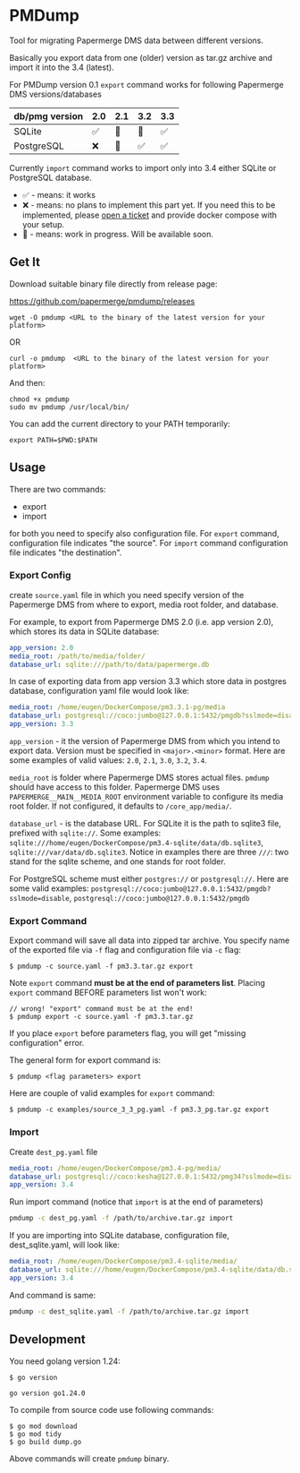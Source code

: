 # PMDump

Tool for migrating Papermerge DMS data between different versions.

Basically you export data from one (older) version as tar.gz archive and import it
into the 3.4 (latest).

For PMDump version 0.1 `export` command works for following Papermerge DMS versions/databases

|  db/pmg version  |  2.0 | 2.1   | 3.2         | 3.3 |
|------------------|------|-------|-------------|-----|
|       SQLite     |  ✅  | 🚧    | 🚧          | ✅  |
|       PostgreSQL |  ❌  | 🚧    | ✅          | ✅  |

Currently `import` command works to import only into 3.4 either SQLite or PostgreSQL database.

 - ✅ - means: it works
 - ❌ - means: no plans to implement this part yet. If you need this to be implemented, please
     [open a ticket](https://github.com/ciur/papermerge/issues) and provide docker compose with your setup.
 - 🚧 - means: work in progress. Will be available soon.

## Get It

Download suitable binary file directly from release page:

  https://github.com/papermerge/pmdump/releases

```
wget -O pmdump <URL to the binary of the latest version for your platform>
```

OR

```
curl -o pmdump  <URL to the binary of the latest version for your platform>
```

And then:

```
chmod +x pmdump
sudo mv pmdump /usr/local/bin/
```

You can add the current directory to your PATH temporarily:

```
export PATH=$PWD:$PATH
```

## Usage

There are two commands:

  - export
  - import

for both you need to specify also configuration file. For `export` command,
configuration file indicates "the source". For `import` command
configuration file indicates "the destination".

### Export Config

create `source.yaml` file in which you need specify
version of the Papermerge DMS from where to export, media
root folder, and database.

For example, to export from Papermerge DMS 2.0 (i.e. app version 2.0),
which stores its data in SQLite database:

```yaml
app_version: 2.0
media_root: /path/to/media/folder/
database_url: sqlite:///path/to/data/papermerge.db
```

In case of exporting data from app version 3.3 which
store data in postgres database, configuration yaml file
would look like:

```yaml
media_root: /home/eugen/DockerCompose/pm3.3.1-pg/media
database_url: postgresql://coco:jumbo@127.0.0.1:5432/pmgdb?sslmode=disable
app_version: 3.3
```

`app_version` - it the version of Papermerge DMS from which you intend to export data. Version must be specified in `<major>.<minor>` format. Here are some examples of valid values: `2.0`, `2.1`, `3.0`, `3.2`, `3.4`.

`media_root` is folder where Papermerge DMS stores actual files. `pmdump` should have access to this folder.
Papermerge DMS uses `PAPERMERGE__MAIN__MEDIA_ROOT` environment variable to configure its media root folder. If not configured, it defaults to `/core_app/media/`.

`database_url` - is the database URL. For SQLite it is the path to sqlite3 file, prefixed with `sqlite://`. Some examples: `sqlite:///home/eugen/DockerCompose/pm3.4-sqlite/data/db.sqlite3`, `sqlite:///var/data/db.sqlite3`. Notice in examples
there are three `///`: two stand for the sqlite scheme, and one stands for root folder.

For PostgreSQL scheme must either `postgres://` or `postgresql://`. Here are some valid examples: `postgresql://coco:jumbo@127.0.0.1:5432/pmgdb?sslmode=disable`, `postgresql://coco:jumbo@127.0.0.1:5432/pmgdb`

### Export Command

Export command will save all data into zipped tar archive. You specify name of the exported file via `-f` flag and configuration file via `-c` flag:

```
$ pmdump -c source.yaml -f pm3.3.tar.gz export
```

Note `export` command **must be at the end of parameters list**.
Placing `export` command BEFORE parameters list won't work:

```
// wrong! "export" command must be at the end!
$ pmdump export -c source.yaml -f pm3.3.tar.gz
```

If you place `export` before parameters flag, you will get "missing configuration" error.

The general form for export command is:

```
$ pmdump <flag parameters> export
```

Here are couple of valid examples for `export` command:

```
$ pmdump -c examples/source_3_3_pg.yaml -f pm3.3_pg.tar.gz export
```


### Import


Create `dest_pg.yaml` file

```yaml
media_root: /home/eugen/DockerCompose/pm3.4-pg/media/
database_url: postgresql://coco:kesha@127.0.0.1:5432/pmg34?sslmode=disable
app_version: 3.4
```

Run import command (notice that `import` is at the end of parameters)

```bash
pmdump -c dest_pg.yaml -f /path/to/archive.tar.gz import
```

If you are importing into SQLite database, configuration file, dest_sqlite.yaml, will look like:

```yaml
media_root: /home/eugen/DockerCompose/pm3.4-sqlite/media/
database_url: sqlite:///home/eugen/DockerCompose/pm3.4-sqlite/data/db.sqlite3
app_version: 3.4
```

And command is same:

```bash
pmdump -c dest_sqlite.yaml -f /path/to/archive.tar.gz import
```


## Development

You need golang version 1.24:

```
$ go version

go version go1.24.0
```

To compile from source code use following commands:

```
$ go mod download
$ go mod tidy
$ go build dump.go
```

Above commands will create `pmdump` binary.
